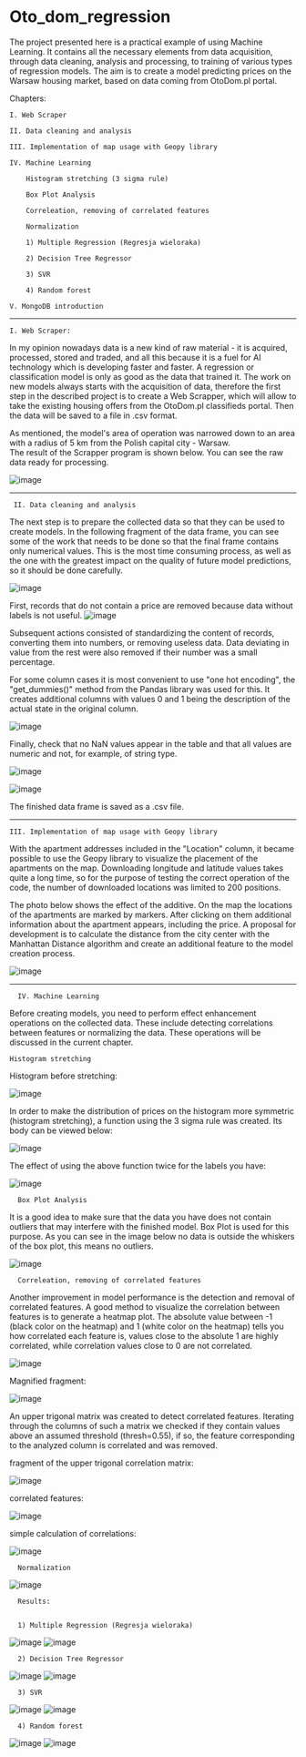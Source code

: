 # Oto_dom_regression
  The project presented here is a practical example of using Machine Learning. It contains all the necessary elements from data acquisition, through data cleaning, analysis and processing, to training of various types of regression models. The aim is to create a model predicting prices on the Warsaw housing market, based on data coming from OtoDom.pl portal.

Chapters:

    I. Web Scraper

    II. Data cleaning and analysis
  
    III. Implementation of map usage with Geopy library

    IV. Machine Learning

        Histogram stretching (3 sigma rule)
        
        Box Plot Analysis
        
        Correleation, removing of correlated features
        
        Normalization

        1) Multiple Regression (Regresja wieloraka)
  
        2) Decision Tree Regressor
  
        3) SVR
        
        4) Random forest

    V. MongoDB introduction

________________________________________________________________________________________________________________
    I. Web Scraper:
 
In my opinion nowadays data is a new kind of raw material - it is acquired, processed, stored and traded, and all this because it is a fuel for AI technology which is developing faster and faster. A regression or classification model is only as good as the data that trained it. The work on new models always starts with the acquisition of data, therefore the first step in the described project is to create a Web Scrapper, which will allow to take the existing housing offers from the OtoDom.pl classifieds portal. Then the data will be saved to a file in .csv format.
  
As mentioned, the model's area of operation was narrowed down to an area with a radius of 5 km from the Polish capital city - Warsaw.   
The result of the Scrapper program is shown below. You can see the raw data ready for processing.

![image](https://user-images.githubusercontent.com/83005003/164995134-a50d93d8-0c01-46f4-9cf5-f1dbdabfb34b.png)

__________________________________________________________________________________________________________________
     II. Data cleaning and analysis
  
The next step is to prepare the collected data so that they can be used to create models. In the following fragment of the data frame, you can see some of the work that needs to be done so that the final frame contains only numerical values. This is the most time consuming process, as well as the one with the greatest impact on the quality of future model predictions, so it should be done carefully.
 
![image](https://user-images.githubusercontent.com/83005003/168078902-c85b432c-9473-4c81-9f11-bd32c1da497c.png)

First, records that do not contain a price are removed because data without labels is not useful.
![image](https://user-images.githubusercontent.com/83005003/168093603-2665dc09-28b1-4725-8b76-8ed1b8380037.png)

Subsequent actions consisted of standardizing the content of records, converting them into numbers, or removing useless data. Data deviating in value from the rest were also removed if their number was a small percentage.

For some column cases it is most convenient to use "one hot encoding", the "get_dummies()" method from the Pandas library was used for this. It creates additional columns with values 0 and 1 being the description of the actual state in the original column. 

![image](https://user-images.githubusercontent.com/83005003/168099681-d28b41de-4d64-4173-bb5e-44f62f15e9ce.png)

Finally, check that no NaN values appear in the table and that all values are numeric and not, for example, of string type.

![image](https://user-images.githubusercontent.com/83005003/168100372-58125c48-e8e2-4674-85de-4c110beaa602.png)

![image](https://user-images.githubusercontent.com/83005003/168100501-50fe1757-1cd9-48e3-8647-bfcd1afba1f7.png)

The finished data frame is saved as a .csv file.

_____________________________________________________________________________________________________________________
    III. Implementation of map usage with Geopy library

With the apartment addresses included in the "Location" column, it became possible to use the Geopy library to visualize the placement of the apartments on the map.
Downloading longitude and latitude values takes quite a long time, so for the purpose of testing the correct operation of the code, the number of downloaded locations was limited to 200 positions.

The photo below shows the effect of the additive. On the map the locations of the apartments are marked by markers. After clicking on them additional information about the apartment appears, including the price. A proposal for development is to calculate the distance from the city center with the Manhattan Distance algorithm and create an additional feature to the model creation process.


![image](https://user-images.githubusercontent.com/83005003/168292058-d101789c-fdbd-4cc5-b866-ecc96c66456d.png)



__________________________________________________________________________________________________________________
      IV. Machine Learning


Before creating models, you need to perform effect enhancement operations on the collected data. These include detecting correlations between features or normalizing the data. These operations will be discussed in the current chapter.

    Histogram stretching
    
Histogram before stretching:

![image](https://user-images.githubusercontent.com/83005003/168494307-23c3ca35-9ee6-4f43-84e5-0fee0d5c70d5.png)


In order to make the distribution of prices on the histogram more symmetric (histogram stretching), a function using the 3 sigma rule was created. Its body can be viewed below:

![image](https://user-images.githubusercontent.com/83005003/168494416-71624b6d-1d1c-4a76-b2c1-3cb6d4f4def9.png)

The effect of using the above function twice for the labels you have:

![image](https://user-images.githubusercontent.com/83005003/168494439-d2697266-f131-45be-8baf-d99b50698d4e.png)


      Box Plot Analysis
      
It is a good idea to make sure that the data you have does not contain outliers that may interfere with the finished model. Box Plot is used for this purpose. As you can see in the image below no data is outside the whiskers of the box plot, this means no outliers.

![image](https://user-images.githubusercontent.com/83005003/168494587-4e7ca685-81ac-40d8-8816-f1cf5f244ac9.png)


      Correleation, removing of correlated features
      

Another improvement in model performance is the detection and removal of correlated features. A good method to visualize the correlation between features is to generate a heatmap plot. The absolute value between -1 (black color on the heatmap) and 1 (white color on the heatmap) tells you how correlated each feature is, values close to the absolute 1 are highly correlated, while correlation values close to 0 are not correlated.

![image](https://user-images.githubusercontent.com/83005003/168494722-c9cd4d8c-a29f-463b-b281-cb2f75e69d9d.png)

Magnified fragment:

![image](https://user-images.githubusercontent.com/83005003/168494780-633b17d7-8fc4-435b-9522-1e364312a253.png)


An upper trigonal matrix was created to detect correlated features. Iterating through the columns of such a matrix we checked if they contain values above an assumed threshold (thresh=0.55), if so, the feature corresponding to the analyzed column is correlated and was removed.

fragment of the upper trigonal correlation matrix:

![image](https://user-images.githubusercontent.com/83005003/168495260-307448a2-aabb-4814-8448-898ee39951ae.png)


correlated features:

![image](https://user-images.githubusercontent.com/83005003/168495295-06dd16ee-43bf-45d3-8bd5-7039c460774f.png)

simple calculation of correlations:

![image](https://user-images.githubusercontent.com/83005003/168495319-c81a0bea-f10e-473e-9987-d893dfd77422.png)


      Normalization
 
 ![image](https://user-images.githubusercontent.com/83005003/168495415-e38e19e3-0c06-443a-81c5-18b1aed26580.png)




      Results:


      1) Multiple Regression (Regresja wieloraka)
      
![image](https://user-images.githubusercontent.com/83005003/168580374-4ebde5d4-5c42-4c71-aa92-2a16e333f69d.png)
![image](https://user-images.githubusercontent.com/83005003/168581454-61a9a0ed-faee-45b4-be0a-ea5f65cc52bf.png)


      2) Decision Tree Regressor
      
![image](https://user-images.githubusercontent.com/83005003/168580550-8d0b48c4-5276-49bf-8581-cbd7f8e60f5d.png)
![image](https://user-images.githubusercontent.com/83005003/168581540-8c64db1b-0410-4f66-a33c-a9c4717267c7.png)

    
      3) SVR
      
![image](https://user-images.githubusercontent.com/83005003/168580654-d534892d-97ba-42e1-b087-3e438a203e5b.png)
![image](https://user-images.githubusercontent.com/83005003/168581592-20ef7811-6ac1-4083-8f1d-631c929dde84.png)


      4) Random forest
      
![image](https://user-images.githubusercontent.com/83005003/168580774-60d8f880-1425-45ab-82e4-40e437b45e18.png)
![image](https://user-images.githubusercontent.com/83005003/168581646-8c4fc8e7-969f-42eb-b483-c625f7009e7c.png)

